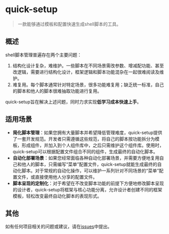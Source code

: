 # quick-setup

> 一款能够通过模板和配置快速生成shell脚本的工具。

## 概述

shell脚本管理普遍存在两个主要问题：
1. 结构化设计复杂，难维护。一些脚本在不同场景需改参数、增减配功能、甚至改逻辑，需要进行结构化设计，框架逻辑和脚本功能混杂在一起很难阅读及维护。
2. 难复用。每个脚本通常针对特定场景，很多功能难复用；缺乏统一标准，自己的脚本和他人的脚本很难抽取功能进行复用。

quick-setup旨在解决上述问题，同时力求实现**低学习成本快速上手**。

## 适用场景

- **简化脚本管理**：如果您拥有大量脚本并希望降低管理难度，quick-setup提供了一套开发规范。开发者只需遵循这些规范，将自己的脚本按功能拆分为模板，形成组件，并加入到个人组件库中，之后只需维护这个组件库。使用时，quick-setup可以根据配置文件组合不同的组件，生成最终的自动化脚本。  
- **自动化部署场景**：如果您经常面临各种自动化部署场景，并需要方便地复用自己和他人的脚本，只需编写“菜单”配置文件，quick-setup就能生成最终的自动化脚本。对于常规的自动化操作，可以维护一系列针对不同场景的“菜单”配置文件，或直接使用他人分享的配置文件。
- **脚本呈现的定制化**：对于希望在不改变脚本功能的前提下方便地修改脚本呈现的设计者，quick-setup将框架与核心功能分离，允许设计者创建不同的框架模板，轻松改变最终自动化脚本的表现形式。

## 其他

如有任何项目相关的问题或建议，请在[issues](https://github.com/yuanboshe/quick-setup/issues)中提出。
